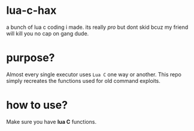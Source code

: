 # lua-c-hax

a bunch of lua c coding i made. its really *pro* but dont skid bcuz my friend will kill you no cap on gang dude.

# purpose?

Almost every single executor uses `Lua C` one way or another. This repo simply recreates the functions used for old command exploits.

# how to use?

Make sure you have **lua C** functions.
